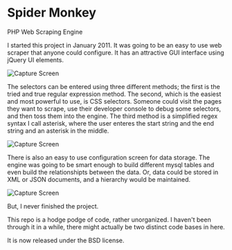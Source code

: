 Spider Monkey
===

PHP Web Scraping Engine

I started this project in January 2011. It was going to be an easy to use web scraper that anyone could
configure. It has an attractive GUI interface using jQuery UI elements.

![Capture Screen](https://github.com/tlhunter/spidermonkey/raw/master/screenshots/url.png)

The selectors can be entered using three different methods; the first is the tried and true regular
expression method. The second, which is the easiest and most powerful to use, is CSS selectors. Someone
could visit the pages they want to scrape, use their developer console to debug some selectors, and
then toss them into the engine. The third method is a simplified regex syntax I call asterisk, where
the user enteres the start string and the end string and an asterisk in the middle.

![Capture Screen](https://github.com/tlhunter/spidermonkey/raw/master/screenshots/capture.png)

There is also an easy to use configuration screen for data storage. The engine was going to be smart
enough to build different mysql tables and even build the relationshipts between the data. Or, data
could be stored in XML or JSON documents, and a hierarchy would be maintained.

![Capture Screen](https://github.com/tlhunter/spidermonkey/raw/master/screenshots/output.png)

But, I never finished the project.

This repo is a hodge podge of code, rather unorganized. I haven't been through it in a while, there
might actually be two distinct code bases in here.

It is now released under the BSD license.
